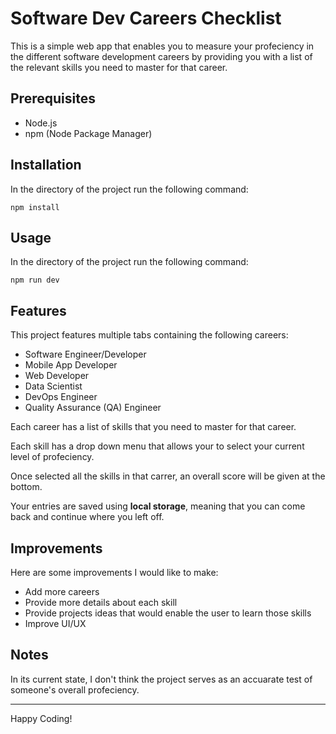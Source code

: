# Software Dev Careers Checklist

This is a simple web app that enables you to measure your profeciency in the different software development careers by providing you with a list of the relevant skills you need to master for that career.

## Prerequisites

- Node.js
- npm (Node Package Manager)

## Installation

In the directory of the project run the following command:

```
npm install
```

## Usage

In the directory of the project run the following command:

```
npm run dev
```

## Features

This project features multiple tabs containing the following careers:
- Software Engineer/Developer
- Mobile App Developer
- Web Developer
- Data Scientist
- DevOps Engineer
- Quality Assurance (QA) Engineer

Each career has a list of skills that you need to master for that career. 

Each skill has a drop down menu that allows your to select your current level of profeciency.

Once selected all the skills in that carrer, an overall score will be given at the bottom.

Your entries are saved using **local storage**, meaning that you can come back and continue where you left off.

## Improvements

Here are some improvements I would like to make:

- Add more careers
- Provide more details about each skill
- Provide projects ideas that would enable the user to learn those skills
- Improve UI/UX

## Notes

In its current state, I don't think the project serves as an accuarate test of someone's overall profeciency.

---
Happy Coding!